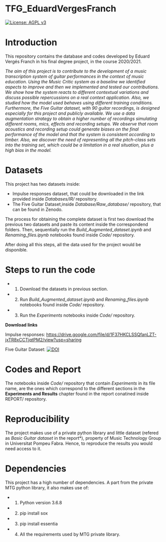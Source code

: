 # TFG_EduardVergesFranch
[![License: AGPL v3](https://img.shields.io/badge/License-AGPL%20v3-blue.svg)](https://www.gnu.org/licenses/agpl-3.0)

# Introduction
This repository contains the database and codes developed by Eduard Vergés Franch in his final degree project, in the course 2020/2021.

*The aim of this project is to contribute to the development of a music transcription system of guitar performances in the context of music education. Using the Music Critic system as a baseline we identified aspects to improve and then we implemented and tested our contributions. We show how the system reacts to different contextual variations and discuss possible repercussions on a real context application. Also, we studied how the model used behaves using different training conditions. Furthermore,  the *Five Guitar dataset*, with 90 guitar recordings, is designed especially for this project and publicly available. We use a data augmentation strategy to obtain a higher number of recordings simulating different rooms, mics, effects and recording setups. We observe that room acoustics and recording setup could generate biases on the final performance of the model and that the system is consistent according to timber. Also, we discover the need of representing all the pitch-class sets into the training set, which could be a limitation in a real situation, plus a high bias in the model.*

# Datasets
This project has two datasets inside:

* Impulse responses dataset, that could be downloaded in the link provided inside *Databases/IR/* repository.
* The Five Guitar Dataset,inside *Database/Raw_database/* repository, that can be found in Zenodo.

The process for obtaining the complete dataset is first two download the previous two datasets and paste its content inside the correspondend folders. Then, sequentially run the *Build_Augmented_dataset.ipynb* and *Renaming_files.ipynb* notebooks found inside *Code/* repository.

After doing all this steps, all the data used for the project would be disponible.

# Steps to run the code

* 1. Download the datasets in previous section.
* 2. Run *Build_Augmented_dataset.ipynb* and *Renaming_files.ipynb* notebooks found inside *Code/* repository.
* 3. Run the *Experiments* notebooks inside *Code/* repository.

**Download links**

Impulse responses: https://drive.google.com/file/d/1F37HKCLSSQfanLZT-jxTR8xCCTjqtPM2/view?usp=sharing

Five Guitar Dataset: [![DOI](https://zenodo.org/badge/DOI/10.5281/zenodo.4988354.svg)](https://doi.org/10.5281/zenodo.4988354)


# Codes and Report
The notebooks inside *Code/* repository that contain *Experiments* in its file name, are the ones which correspond to the different sections in the **Experiments and Results** chapter found in the report conatined inside REPORT/ repository.

# Reproducibility

The project makes use of a private python library and little dataset (refered as *Basic Guitar dataset* in the report*), property of Music Technology Group in Universitat Pompeu Fabra. Hence, to reproduce the results you would need access to it.

# Dependencies

This project has a high number of dependencies. A part from the private MTG python library, it also makes use of:
* 1. Python version 3.6.8
* 2. pip install sox
* 3. pip install essentia
* 4. All the requirements used by MTG private library.
